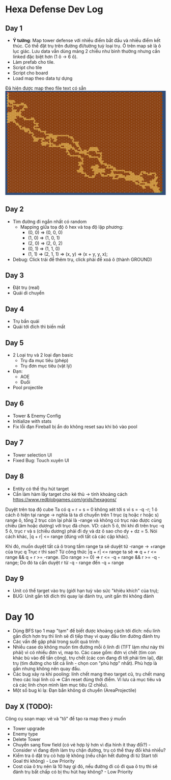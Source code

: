 # Hexa Defense Dev Log

## Day 1

- **Ý tưởng**: Map tower defense với nhiều điểm bắt đầu và nhiều điểm kết thúc. Có thể đặt trụ trên đường đi/tường tuỳ loại trụ. Ô trên map sẽ là ô lục giác. Lưu data vẫn dùng mảng 2 chiều như bình thường nhưng cần linked đặc biệt hơn (1 ô -> 6 ô).
- Làm prefab cho tile.
- Script cho tile
- Script cho board
- Load map theo data tự dựng

Đã hiện được map theo file text có sẵn
![Map Gen tạm](./day1_map_generated.png)

## Day 2 
- Tìm đường đi ngắn nhất có random 
    - Mapping giữa toạ độ ô hex và toạ độ lập phương: 
        - (0, 0) => (0, 0, 0)
        - (1, 0) => (1, 0, 1)
        - (2, 0) => (2, 0, 2)
        - (0, 1) => (1, 1, 0)
        - (1, 1) => (2, 1, 1)
        => (x, y) => (x + y, y, x);
- Debug: Click trái để thêm trụ, click phải để xoá ô (thành GROUND)
## Day 3
- Đặt trụ (real)
- Quái di chuyển
## Day 4
- Trụ bắn quái
- Quái tới đích thì biến mất
## Day 5
- 2 Loại trụ và 2 loại đạn basic
    - Trụ đa mục tiêu (phép)
    - Trụ đơn mục tiêu (vật lý)
- Đạn: 
    - AOE
    - Đuổi
- Pool projectile
## Day 6
- Tower & Enemy Config
- Initialize with stats
- Fix lỗi đạn Fireball bị ẩn do không reset sau khi bỏ vào pool
## Day 7
- Tower selection UI
- Fixed Bug: Touch xuyên UI

## Day 8
- Entity có thể thu hút target
- Cần làm hàm lấy target cho kẻ thù -> tính khoảng cách
https://www.redblobgames.com/grids/hexagons/

Duyệt trên toạ độ cube 
Ta có q + r + s = 0
không xét tới s vì s = -q -r;
1 ô cách ô hiện tại range -> nghĩa là ta di chuyển trên 1 trục (q hoặc r hoặc s) range ô, tổng 2 trục còn lại phải là -range và không có trục nào được cùng chiều (âm hoặc dương) với trục đã chọn.
VD: cách 5 ô, thì khi đi trên trục -q 5 ô, trục r và s (chiều dương) phải đi dy và dz ô sao cho dy + dz = 5. 
Nói cách khác, |q + r| <= range (đúng với tất cả các cặp khác).

Khi đó, muốn duyệt tất cả ô trong tầm range ta sẽ duyệt từ -range -> +range của trục q
Trục r thì sao? 
Từ công thức |q + r| <= range ta sẽ => q + r <= range && q + r >= -range. (Do range >= 0)
=> r <= -q + range && r >= -q - range;
Do đó ta cần duyệt r từ -q - range đến -q + range

## Day 9 
- Unit có thể target vào trụ (giới hạn tuỳ vào sức "khiêu khích" của trụ);
- BUG: Unit gần tới đích thì quay lại đánh trụ, unit gần thì không đánh

# Day 10
- Dùng BFS tạo 1 map "tạm" để biết được khoảng cách tới đích: nếu lính gần đích hơn trụ thì lính sẽ đi tiếp thay vì quay đầu tìm đường đánh trụ
- Các vấn đề gặp phải trong suốt quá trình:
 - Nhiều case do không muốn tìm đường mỗi ô lính đi (TFT làm như này thì phải) vì có nhiều đơn vị, map to. Các case gồm: đơn vị chết (tìm con khác bù vào để tấn công), trụ chết (các con đang đi tới phải tìm lại), đặt trụ (tìm đường cho tất cả lính - chọn con "phù hợp" nhất). Phù hợp là gần nhưng không nên quay đầu.
 - Các bug xảy ra khi pooling: lính chết mang theo target cũ, trụ chết mang theo các loại lính cũ => Cần reset đúng thời điểm. Vì lưu cả mục tiêu và cả các lính chọn mình làm mục tiêu (2 chiều).
 - Một số bug kì lạ: Đạn bắn không di chuyển (AreaProjectile)

## Day X (TODO):
Công cụ soạn map: vẽ và "tô" để tạo ra map theo ý muốn
- Tower upgrade
- Enemy type
- Delete Tower
- Chuyển sang flow field (có vẻ hợp lý hơn vì địa hình ít thay đổi?) - Consider vì đang định làm trụ chặn đường, trụ có thể thay đổi khá nhiều?
- Kiểm tra ô đặt trụ có hợp lệ không (nếu chặn hết đường đi từ Start tới Goal thì không) - Low Priority
- Cost của ô trụ nên là 10 hay gì đó, nếu đường đi có đi qua ô trụ thì sẽ đánh trụ bất chấp có bị thu hút hay không? - Low Priority